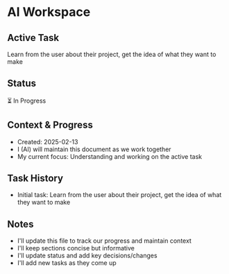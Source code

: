 # AI Workspace

## Active Task
Learn from the user about their project, get the idea of what they want to make

## Status
⏳ In Progress

## Context & Progress
- Created: 2025-02-13
- I (AI) will maintain this document as we work together
- My current focus: Understanding and working on the active task

## Task History
- Initial task: Learn from the user about their project, get the idea of what they want to make

## Notes
- I'll update this file to track our progress and maintain context
- I'll keep sections concise but informative
- I'll update status and add key decisions/changes
- I'll add new tasks as they come up